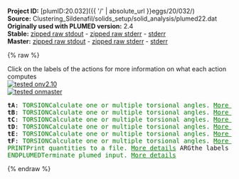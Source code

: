 **Project ID:** [plumID:20.032]({{ '/' | absolute_url }}eggs/20/032/)  
**Source:** Clustering_Sildenafil/solids_setup/solid_analysis/plumed22.dat  
**Originally used with PLUMED version:** 2.4  
**Stable:** [zipped raw stdout](plumed22.dat.plumed.stdout.txt.zip) - [zipped raw stderr](plumed22.dat.plumed.stderr.txt.zip) - [stderr](plumed22.dat.plumed.stderr)  
**Master:** [zipped raw stdout](plumed22.dat.plumed_master.stdout.txt.zip) - [zipped raw stderr](plumed22.dat.plumed_master.stderr.txt.zip) - [stderr](plumed22.dat.plumed_master.stderr)  

{% raw %}
<div class="plumedpreheader">
<div class="headerInfo" id="value_details_data/Clustering_Sildenafil/solids_setup/solid_analysis/plumed22.dat"> Click on the labels of the actions for more information on what each action computes </div>
<div class="containerBadge">
<div class="headerBadge"><a href="plumed22.dat.plumed.stderr"><img src="https://img.shields.io/badge/v2.10-passing-green.svg" alt="tested onv2.10" /></a></div>
<div class="headerBadge"><a href="plumed22.dat.plumed_master.stderr"><img src="https://img.shields.io/badge/master-passing-green.svg" alt="tested onmaster" /></a></div>
</div>
</div>
<pre class="plumedlisting">
<b name="data/Clustering_Sildenafil/solids_setup/solid_analysis/plumed22.dattA" onclick='showPath("data/Clustering_Sildenafil/solids_setup/solid_analysis/plumed22.dat","data/Clustering_Sildenafil/solids_setup/solid_analysis/plumed22.dattA","data/Clustering_Sildenafil/solids_setup/solid_analysis/plumed22.dattA","brown")'>tA</b>: <span class="plumedtooltip" style="color:green">TORSION<span class="right">Calculate one or multiple torsional angles. <a href="https://www.plumed.org/doc-master/user-doc/html/TORSION" style="color:green">More details</a><i></i></span></span> <span class="plumedtooltip">VECTOR1<span class="right">You should use VECTORA instead of this keyword which was used in older versions of PLUMED and is provided for back compatibility only<i></i></span></span>=1393,1387 <span class="plumedtooltip">AXIS<span class="right">two atoms that define an axis<i></i></span></span>=1387,1408 <span class="plumedtooltip">VECTOR2<span class="right">You should use VECTORB instead of this keyword which was used in older versions of PLUMED and is provided for back compatibility only<i></i></span></span>=1408,1414
<span style="display:none;" id="data/Clustering_Sildenafil/solids_setup/solid_analysis/plumed22.dattA">The TORSION action with label <b>tA</b> calculates the following quantities:<table  align="center" frame="void" width="95%" cellpadding="5%"><tr><td width="5%"><b> Quantity </b>  </td><td><b> Description </b> </td></tr><tr><td width="5%">tA.value</td><td>the TORSION involving these atoms</td></tr></table></span><b name="data/Clustering_Sildenafil/solids_setup/solid_analysis/plumed22.dattB" onclick='showPath("data/Clustering_Sildenafil/solids_setup/solid_analysis/plumed22.dat","data/Clustering_Sildenafil/solids_setup/solid_analysis/plumed22.dattB","data/Clustering_Sildenafil/solids_setup/solid_analysis/plumed22.dattB","brown")'>tB</b>: <span class="plumedtooltip" style="color:green">TORSION<span class="right">Calculate one or multiple torsional angles. <a href="https://www.plumed.org/doc-master/user-doc/html/TORSION" style="color:green">More details</a><i></i></span></span> <span class="plumedtooltip">VECTOR1<span class="right">You should use VECTORA instead of this keyword which was used in older versions of PLUMED and is provided for back compatibility only<i></i></span></span>=1406,1395 <span class="plumedtooltip">AXIS<span class="right">two atoms that define an axis<i></i></span></span>=1395,1388 <span class="plumedtooltip">VECTOR2<span class="right">You should use VECTORB instead of this keyword which was used in older versions of PLUMED and is provided for back compatibility only<i></i></span></span>=1388,1416
<span style="display:none;" id="data/Clustering_Sildenafil/solids_setup/solid_analysis/plumed22.dattB">The TORSION action with label <b>tB</b> calculates the following quantities:<table  align="center" frame="void" width="95%" cellpadding="5%"><tr><td width="5%"><b> Quantity </b>  </td><td><b> Description </b> </td></tr><tr><td width="5%">tB.value</td><td>the TORSION involving these atoms</td></tr></table></span><b name="data/Clustering_Sildenafil/solids_setup/solid_analysis/plumed22.dattC" onclick='showPath("data/Clustering_Sildenafil/solids_setup/solid_analysis/plumed22.dat","data/Clustering_Sildenafil/solids_setup/solid_analysis/plumed22.dattC","data/Clustering_Sildenafil/solids_setup/solid_analysis/plumed22.dattC","brown")'>tC</b>: <span class="plumedtooltip" style="color:green">TORSION<span class="right">Calculate one or multiple torsional angles. <a href="https://www.plumed.org/doc-master/user-doc/html/TORSION" style="color:green">More details</a><i></i></span></span> <span class="plumedtooltip">VECTOR1<span class="right">You should use VECTORA instead of this keyword which was used in older versions of PLUMED and is provided for back compatibility only<i></i></span></span>=1395,1388 <span class="plumedtooltip">AXIS<span class="right">two atoms that define an axis<i></i></span></span>=1388,1416 <span class="plumedtooltip">VECTOR2<span class="right">You should use VECTORB instead of this keyword which was used in older versions of PLUMED and is provided for back compatibility only<i></i></span></span>=1416,1428
<span style="display:none;" id="data/Clustering_Sildenafil/solids_setup/solid_analysis/plumed22.dattC">The TORSION action with label <b>tC</b> calculates the following quantities:<table  align="center" frame="void" width="95%" cellpadding="5%"><tr><td width="5%"><b> Quantity </b>  </td><td><b> Description </b> </td></tr><tr><td width="5%">tC.value</td><td>the TORSION involving these atoms</td></tr></table></span><b name="data/Clustering_Sildenafil/solids_setup/solid_analysis/plumed22.dattD" onclick='showPath("data/Clustering_Sildenafil/solids_setup/solid_analysis/plumed22.dat","data/Clustering_Sildenafil/solids_setup/solid_analysis/plumed22.dattD","data/Clustering_Sildenafil/solids_setup/solid_analysis/plumed22.dattD","brown")'>tD</b>: <span class="plumedtooltip" style="color:green">TORSION<span class="right">Calculate one or multiple torsional angles. <a href="https://www.plumed.org/doc-master/user-doc/html/TORSION" style="color:green">More details</a><i></i></span></span> <span class="plumedtooltip">VECTOR1<span class="right">You should use VECTORA instead of this keyword which was used in older versions of PLUMED and is provided for back compatibility only<i></i></span></span>=1395,1404 <span class="plumedtooltip">AXIS<span class="right">two atoms that define an axis<i></i></span></span>=1404,1398 <span class="plumedtooltip">VECTOR2<span class="right">You should use VECTORB instead of this keyword which was used in older versions of PLUMED and is provided for back compatibility only<i></i></span></span>=1398,1391
<span style="display:none;" id="data/Clustering_Sildenafil/solids_setup/solid_analysis/plumed22.dattD">The TORSION action with label <b>tD</b> calculates the following quantities:<table  align="center" frame="void" width="95%" cellpadding="5%"><tr><td width="5%"><b> Quantity </b>  </td><td><b> Description </b> </td></tr><tr><td width="5%">tD.value</td><td>the TORSION involving these atoms</td></tr></table></span><b name="data/Clustering_Sildenafil/solids_setup/solid_analysis/plumed22.dattE" onclick='showPath("data/Clustering_Sildenafil/solids_setup/solid_analysis/plumed22.dat","data/Clustering_Sildenafil/solids_setup/solid_analysis/plumed22.dattE","data/Clustering_Sildenafil/solids_setup/solid_analysis/plumed22.dattE","brown")'>tE</b>: <span class="plumedtooltip" style="color:green">TORSION<span class="right">Calculate one or multiple torsional angles. <a href="https://www.plumed.org/doc-master/user-doc/html/TORSION" style="color:green">More details</a><i></i></span></span> <span class="plumedtooltip">VECTOR1<span class="right">You should use VECTORA instead of this keyword which was used in older versions of PLUMED and is provided for back compatibility only<i></i></span></span>=1397,1401 <span class="plumedtooltip">AXIS<span class="right">two atoms that define an axis<i></i></span></span>=1401,1432 <span class="plumedtooltip">VECTOR2<span class="right">You should use VECTORB instead of this keyword which was used in older versions of PLUMED and is provided for back compatibility only<i></i></span></span>=1432,1447
<span style="display:none;" id="data/Clustering_Sildenafil/solids_setup/solid_analysis/plumed22.dattE">The TORSION action with label <b>tE</b> calculates the following quantities:<table  align="center" frame="void" width="95%" cellpadding="5%"><tr><td width="5%"><b> Quantity </b>  </td><td><b> Description </b> </td></tr><tr><td width="5%">tE.value</td><td>the TORSION involving these atoms</td></tr></table></span><b name="data/Clustering_Sildenafil/solids_setup/solid_analysis/plumed22.dattF" onclick='showPath("data/Clustering_Sildenafil/solids_setup/solid_analysis/plumed22.dat","data/Clustering_Sildenafil/solids_setup/solid_analysis/plumed22.dattF","data/Clustering_Sildenafil/solids_setup/solid_analysis/plumed22.dattF","brown")'>tF</b>: <span class="plumedtooltip" style="color:green">TORSION<span class="right">Calculate one or multiple torsional angles. <a href="https://www.plumed.org/doc-master/user-doc/html/TORSION" style="color:green">More details</a><i></i></span></span> <span class="plumedtooltip">VECTOR1<span class="right">You should use VECTORA instead of this keyword which was used in older versions of PLUMED and is provided for back compatibility only<i></i></span></span>=1401,1432 <span class="plumedtooltip">AXIS<span class="right">two atoms that define an axis<i></i></span></span>=1432,1447 <span class="plumedtooltip">VECTOR2<span class="right">You should use VECTORB instead of this keyword which was used in older versions of PLUMED and is provided for back compatibility only<i></i></span></span>=1447,1443
<span style="display:none;" id="data/Clustering_Sildenafil/solids_setup/solid_analysis/plumed22.dattF">The TORSION action with label <b>tF</b> calculates the following quantities:<table  align="center" frame="void" width="95%" cellpadding="5%"><tr><td width="5%"><b> Quantity </b>  </td><td><b> Description </b> </td></tr><tr><td width="5%">tF.value</td><td>the TORSION involving these atoms</td></tr></table></span><span class="plumedtooltip" style="color:green">PRINT<span class="right">Print quantities to a file. <a href="https://www.plumed.org/doc-master/user-doc/html/PRINT" style="color:green">More details</a><i></i></span></span> <span class="plumedtooltip">ARG<span class="right">the labels of the values that you would like to print to the file<i></i></span></span>=<b name="data/Clustering_Sildenafil/solids_setup/solid_analysis/plumed22.dattA">tA</b>,<b name="data/Clustering_Sildenafil/solids_setup/solid_analysis/plumed22.dattB">tB</b>,<b name="data/Clustering_Sildenafil/solids_setup/solid_analysis/plumed22.dattC">tC</b>,<b name="data/Clustering_Sildenafil/solids_setup/solid_analysis/plumed22.dattD">tD</b>,<b name="data/Clustering_Sildenafil/solids_setup/solid_analysis/plumed22.dattE">tE</b>,<b name="data/Clustering_Sildenafil/solids_setup/solid_analysis/plumed22.dattF">tF</b> <span class="plumedtooltip">FILE<span class="right">the name of the file on which to output these quantities<i></i></span></span>=cluster_data_22
<span style="display:none;" id="data/Clustering_Sildenafil/solids_setup/solid_analysis/plumed22.dat">The PRINT action with label <b></b> calculates something</span><span class="plumedtooltip" style="color:green">ENDPLUMED<span class="right">Terminate plumed input. <a href="https://www.plumed.org/doc-master/user-doc/html/ENDPLUMED" style="color:green">More details</a><i></i></span></span><span style="color:blue" class="comment">
</span></pre>
{% endraw %}

